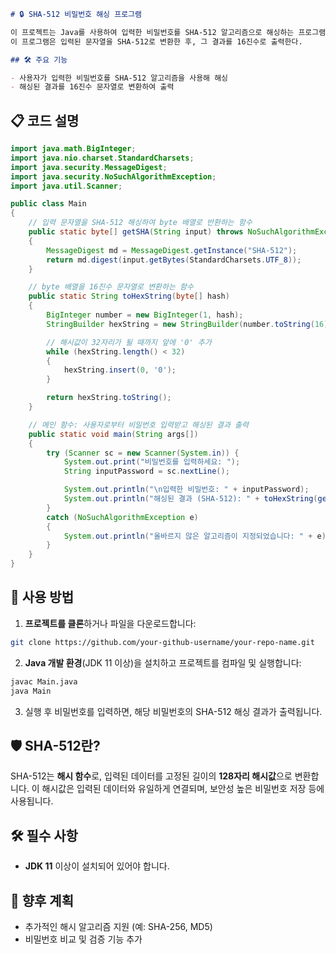 ```markdown
# 🔒 SHA-512 비밀번호 해싱 프로그램

이 프로젝트는 Java를 사용하여 입력한 비밀번호를 SHA-512 알고리즘으로 해싱하는 프로그램이다.
이 프로그램은 입력된 문자열을 SHA-512로 변환한 후, 그 결과를 16진수로 출력한다.

## 🛠️ 주요 기능

- 사용자가 입력한 비밀번호를 SHA-512 알고리즘을 사용해 해싱
- 해싱된 결과를 16진수 문자열로 변환하여 출력

```
## 📋 코드 설명

```java
import java.math.BigInteger;
import java.nio.charset.StandardCharsets;
import java.security.MessageDigest;
import java.security.NoSuchAlgorithmException;
import java.util.Scanner;

public class Main
{
    // 입력 문자열을 SHA-512 해싱하여 byte 배열로 반환하는 함수
    public static byte[] getSHA(String input) throws NoSuchAlgorithmException
    {
        MessageDigest md = MessageDigest.getInstance("SHA-512");
        return md.digest(input.getBytes(StandardCharsets.UTF_8));
    }

    // byte 배열을 16진수 문자열로 변환하는 함수
    public static String toHexString(byte[] hash)
    {
        BigInteger number = new BigInteger(1, hash);
        StringBuilder hexString = new StringBuilder(number.toString(16));

        // 해시값이 32자리가 될 때까지 앞에 '0' 추가
        while (hexString.length() < 32)
        {
            hexString.insert(0, '0');
        }

        return hexString.toString();
    }

    // 메인 함수: 사용자로부터 비밀번호 입력받고 해싱된 결과 출력
    public static void main(String args[])
    {
        try (Scanner sc = new Scanner(System.in)) {
            System.out.print("비밀번호를 입력하세요: ");
            String inputPassword = sc.nextLine();

            System.out.println("\n입력한 비밀번호: " + inputPassword);
            System.out.println("해싱된 결과 (SHA-512): " + toHexString(getSHA(inputPassword)));
        }
        catch (NoSuchAlgorithmException e)
        {
            System.out.println("올바르지 않은 알고리즘이 지정되었습니다: " + e);
        }
    }
}
```

## 📝 사용 방법

1. **프로젝트를 클론**하거나 파일을 다운로드합니다:

```bash
git clone https://github.com/your-github-username/your-repo-name.git
```

2. **Java 개발 환경**(JDK 11 이상)을 설치하고 프로젝트를 컴파일 및 실행합니다:

```bash
javac Main.java
java Main
```

3. 실행 후 비밀번호를 입력하면, 해당 비밀번호의 SHA-512 해싱 결과가 출력됩니다.

## 🛡️ SHA-512란?

SHA-512는 **해시 함수**로, 입력된 데이터를 고정된 길이의 **128자리 해시값**으로 변환합니다. 이 해시값은 입력된 데이터와 유일하게 연결되며, 보안성 높은 비밀번호 저장 등에 사용됩니다.

## 🛠️ 필수 사항

- **JDK 11** 이상이 설치되어 있어야 합니다.

## 🌱 향후 계획

- 추가적인 해시 알고리즘 지원 (예: SHA-256, MD5)
- 비밀번호 비교 및 검증 기능 추가
